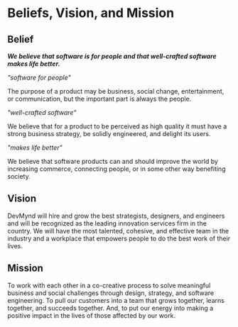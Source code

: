 # Beliefs, Vision, and Mission

## Belief

_**We believe that software is for people and that well-crafted software makes life better.**_

_"software for people"_

The purpose of a product may be business, social change, entertainment, or communication, but the important part is always the people.

_"well-crafted software"_

We believe that for a product to be perceived as high quality it must have a strong business strategy, be solidly engineered, and delight its users.

_"makes life better"_

We believe that software products can and should improve the world by increasing commerce, connecting people, or in some other way benefiting society.

## Vision

DevMynd will hire and grow the best strategists, designers, and engineers and will be recognized as the leading innovation services firm in the country.  We will have the most talented, cohesive, and effective team in the industry and a workplace that empowers people to do the best work of their lives.

## Mission

To work with each other in a co-creative process to solve meaningful business and social challenges through design, strategy, and software engineering.  To pull our customers into a team that grows together, learns together, and succeeds together.  And, to put our energy into making a positive impact in the lives of those affected by our work.
